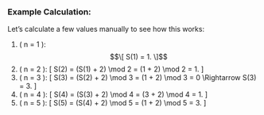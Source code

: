### Example Calculation:

Let’s calculate a few values manually to see how this works:

1. \( n = 1 \):
   $$\[
   S(1) = 1.
   \]$$
2. \( n = 2 \):
   \[
   S(2) = (S(1) + 2) \mod 2 = (1 + 2) \mod 2 = 1.
   \]
3. \( n = 3 \):
   \[
   S(3) = (S(2) + 2) \mod 3 = (1 + 2) \mod 3 = 0 \Rightarrow S(3) = 3.
   \]
4. \( n = 4 \):
   \[
   S(4) = (S(3) + 2) \mod 4 = (3 + 2) \mod 4 = 1.
   \]
5. \( n = 5 \):
   \[
   S(5) = (S(4) + 2) \mod 5 = (1 + 2) \mod 5 = 3.
   \]
   
